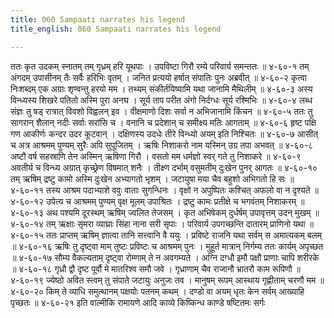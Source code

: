 ```yaml
---
title: 060 Sampaati narrates his legend
title_english: 060 Sampaati narrates his legend

---
```

<div class="audioEmbed"  caption="श्रीराम-हरिसीताराममूर्ति-घनपाठिभ्यां वचनम्" src="https://archive.org/download/Ramayana-recitation-Sriram-harisItArAmamUrti-Ghanapaati-v2/Kanda_4/Kanda_4_KSK-060-Sampaati_narrates_his_legend.mp3"></div>
ततः कृत उदकम् स्नातम् तम् गृध्रम् हरि यूथपाः ।  
उपविष्टा गिरौ रम्ये परिवार्य समन्ततः ॥ ४-६०-१  
तम् अंगदम् उपासीनम् तैः सर्वैः हरिभिः वृतम् ।  
जनित प्रत्ययो हर्षात् संपातिः पुनः अब्रवीत् ॥ ४-६०-२  
कृत्वा निःशब्दम् एक अग्राः शृण्वन्तु हरयो मम ।  
तथ्यम् संकीर्तयिष्यामि यथा जानामि मैथिलीम् ॥ ४-६०-३  
अस्य विन्ध्यस्य शिखरे पतितो अस्मि पुरा अनघ ।  
सूर्य ताप परीत अंगो निर्दग्धः सूर्य रश्मिभिः ॥ ४-६०-४  
लब्ध संज्ञः तु षड् रात्रात् विवशो विह्वलन् इव ।  
वीक्षमाणो दिशः सर्वा न अभिजानामि किंचन ॥ ४-६०-५  
ततः तु सागरान् शैलान् नदीः सर्वाः सरांसि च ।  
वनानि च प्रदेशान् च समीक्ष्य मतिः आगताम् ॥ ४-६०-६  
हृष्ट पक्षि गण आकीर्णः कन्दर उदर कूटवान् ।  
दक्षिणस्य उदधेः तीरे विन्ध्यो अयम् इति निश्चितः ॥ ४-६०-७  
आसीत् च अत्र आश्रमम् पुण्यम् सुरैः अपि सुपूजितम् ।  
ऋषिः निशाकरो नाम यस्मिन् उग्र तपा अभवत् ॥ ४-६०-८  
अष्टौ वर्ष सहस्राणि तेन अस्मिन् ऋषिणा गिरौ ।  
वसतो मम धर्मज्ञो स्वर् गते तु निशाकरे ॥ ४-६०-९  
अवतीर्य च विन्ध्य अग्रात् कृच्छ्रेण विषमात् शनैः ।  
तीक्ष्ण दर्भाम् वसुमतीम् दुःखेन पुनर् आगतः ॥ ४-६०-१०  
तम् ऋषिम् द्रष्टु कामो अस्मि दुःखेन अभ्यागतो भृशम् ।  
जटायुषा मया चैव बहुशो अभिगतो हि सः ॥ ४-६०-११  
तस्य आश्रम पदाभ्याशे ववुः वाताः सुगन्धिनः ।  
वृक्षो न अपुष्पितः कश्चित् अफलो वा न दृश्यते ॥ ४-६०-१२  
उपेत्य च आश्रमम् पुण्यम् वृक्ष मूलम् उपाश्रितः ।  
द्रष्टु कामः प्रतीक्षे च भगवंतम् निशाकरम् ॥ ४-६०-१३  
अथ पश्यमि दूरस्थम् ऋषिम् ज्वलित तेजसम् ।  
कृत अभिषेकम् दुर्धर्षम् उपावृत्तम् उदन् मुखम् ॥ ४-६०-१४  
तम् ऋक्षाः सृमरा व्याघ्राः सिंहा नाना सरी सृपाः ।  
परिवार्य उपगच्छन्ति दातारम् प्राणिनो यथा ॥ ४-६०-१५  
ततः प्राप्तम् ऋषिम् ज्ञात्वा तानि सत्त्वानि वै ययुः ।  
प्रविष्टे राजनि यथा सर्वम् स अमात्यकम् बलम् ॥ ४-६०-१६  
ऋषिः तु दृष्ट्वा माम् तुष्टः प्रविष्टः च आश्रमम् पुनः ।  
मुहूर्त मात्रान् निर्गम्य ततः कार्यम् अपृच्छत ॥ ४-६०-१७  
सौम्य वैकल्यताम् दृष्ट्वा रोम्णाम् ते न अवगम्यते ।  
अग्नि दग्धौ इमौ पक्षौ प्राणाः चापि शरीरके ॥ ४-६०-१८  
गृध्रौ द्वौ दृष्ट पूर्वौ मे मातरिश्व समौ जवे ।  
गृध्राणाम् चैव राजानौ भ्रातरौ काम रूपिणौ ॥ ४-६०-१९  
ज्येष्ठो अवित स्त्वम् तु संपाते जटायुः अनुजः तव ।  
मानुषम् रूपम् आस्थाय गृह्णीताम् चरणौ मम ॥ ४-६०-२०  
किम् ते व्याधि समुत्थानम् पक्षयोः पतनम् कथम् ।  
दण्डो वा अयम् धृतः केन सर्वम् आख्याहि पृच्छतः ॥ ४-६०-२१  
इति वाल्मीकि रामायणे आदि काव्ये किष्किन्ध काण्डे षष्टितमः सर्गः